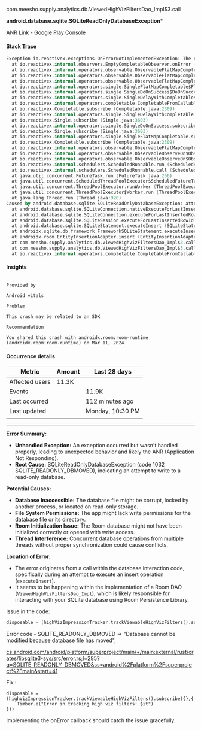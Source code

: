 
 com.meesho.supply.analytics.db.ViewedHighVizFiltersDao_Impl$3.call
 
 **android.database.sqlite.SQLiteReadOnlyDatabaseException***

ANR Link - [Google Play Console](https://play.google.com/console/u/0/developers/8586507075174719506/app/4974541337588252131/vitals/crashes/a9c4cd57072594f4a8fd52542710534c/details?days=28&isUserPerceived=true)


#### Stack Trace

```kotlin
Exception io.reactivex.exceptions.OnErrorNotImplementedException: The exception was not handled due to missing onError handler in the subscribe() method call. Further reading: https://github.com/ReactiveX/RxJava/wiki/Error-Handling | android.database.sqlite.SQLiteReadOnlyDatabaseException: attempt to write a readonly database (code 1032 SQLITE_READONLY_DBMOVED)
  at io.reactivex.internal.observers.EmptyCompletableObserver.onError (EmptyCompletableObserver.java:50)
  at io.reactivex.internal.operators.observable.ObservableFlatMapCompletableCompletable$FlatMapCompletableMainObserver.onError (ObservableFlatMapCompletableCompletable.java:126)
  at io.reactivex.internal.operators.observable.ObservableFlatMapCompletableCompletable$FlatMapCompletableMainObserver.innerError (ObservableFlatMapCompletableCompletable.java:165)
  at io.reactivex.internal.operators.observable.ObservableFlatMapCompletableCompletable$FlatMapCompletableMainObserver$InnerObserver.onError (ObservableFlatMapCompletableCompletable.java:183)
  at io.reactivex.internal.operators.single.SingleFlatMapCompletable$FlatMapCompletableObserver.onError (SingleFlatMapCompletable.java)
  at io.reactivex.internal.operators.single.SingleDoOnSuccess$DoOnSuccess.onError (SingleDoOnSuccess.java:65)
  at io.reactivex.internal.operators.single.SingleDelayWithCompletable$OtherObserver.onError (SingleDelayWithCompletable.java:64)
  at io.reactivex.internal.operators.completable.CompletableFromCallable.subscribeActual (CompletableFromCallable.java:40)
  at io.reactivex.Completable.subscribe (Completable.java:2309)
  at io.reactivex.internal.operators.single.SingleDelayWithCompletable.subscribeActual (SingleDelayWithCompletable.java:36)
  at io.reactivex.Single.subscribe (Single.java:3603)
  at io.reactivex.internal.operators.single.SingleDoOnSuccess.subscribeActual (SingleDoOnSuccess.java:35)
  at io.reactivex.Single.subscribe (Single.java:3603)
  at io.reactivex.internal.operators.single.SingleFlatMapCompletable.subscribeActual (SingleFlatMapCompletable.java:44)
  at io.reactivex.Completable.subscribe (Completable.java:2309)
  at io.reactivex.internal.operators.observable.ObservableFlatMapCompletableCompletable$FlatMapCompletableMainObserver.onNext (ObservableFlatMapCompletableCompletable.java:110)
  at io.reactivex.internal.operators.observable.ObservableObserveOn$ObserveOnObserver.drainNormal (ObservableObserveOn.java:201)
  at io.reactivex.internal.operators.observable.ObservableObserveOn$ObserveOnObserver.run (ObservableObserveOn.java:255)
  at io.reactivex.internal.schedulers.ScheduledRunnable.run (ScheduledRunnable.java:66)
  at io.reactivex.internal.schedulers.ScheduledRunnable.call (ScheduledRunnable.java)
  at java.util.concurrent.FutureTask.run (FutureTask.java:266)
  at java.util.concurrent.ScheduledThreadPoolExecutor$ScheduledFutureTask.run (ScheduledThreadPoolExecutor.java:301)
  at java.util.concurrent.ThreadPoolExecutor.runWorker (ThreadPoolExecutor.java:1167)
  at java.util.concurrent.ThreadPoolExecutor$Worker.run (ThreadPoolExecutor.java:641)
  at java.lang.Thread.run (Thread.java:920)
Caused by android.database.sqlite.SQLiteReadOnlyDatabaseException: attempt to write a readonly database (code 1032 SQLITE_READONLY_DBMOVED)
  at android.database.sqlite.SQLiteConnection.nativeExecuteForLastInsertedRowId
  at android.database.sqlite.SQLiteConnection.executeForLastInsertedRowId (SQLiteConnection.java:940)
  at android.database.sqlite.SQLiteSession.executeForLastInsertedRowId (SQLiteSession.java:790)
  at android.database.sqlite.SQLiteStatement.executeInsert (SQLiteStatement.java:89)
  at androidx.sqlite.db.framework.FrameworkSQLiteStatement.executeInsert (FrameworkSQLiteStatement.java)
  at androidx.room.EntityInsertionAdapter.insert (EntityInsertionAdapter.java:97)
  at com.meesho.supply.analytics.db.ViewedHighVizFiltersDao_Impl$3.call (ViewedHighVizFiltersDao_Impl.java:92)
  at com.meesho.supply.analytics.db.ViewedHighVizFiltersDao_Impl$3.call (ViewedHighVizFiltersDao_Impl.java:87)
  at io.reactivex.internal.operators.completable.CompletableFromCallable.subscribeActual (CompletableFromCallable.java:36)
```


#### Insights
```Insights

Provided by

Android vitals

Problem

This crash may be related to an SDK

Recommendation

You shared this crash with androidx.room:room-runtime (androidx.room:room-runtime) on Mar 11, 2024
```



#### **Occurrence details**

| Metric         | Amount | Last 28 days     |
| -------------- | ------ | ---------------- |
| Affected users | 11.3K  |                  |
| Events         |        | 11.9K            |
| Last occurred  |        | 112 minutes ago  |
| Last updated   |        | Monday, 10:30 PM |
|                |        |                  |


----

**Error Summary:**

- **Unhandled Exception:** An exception occurred but wasn't handled properly, leading to unexpected behavior and likely the ANR (Application Not Responding).
- **Root Cause:** SQLiteReadOnlyDatabaseException (code 1032 SQLITE_READONLY_DBMOVED), indicating an attempt to write to a read-only database.

**Potential Causes:**

- **Database Inaccessible:** The database file might be corrupt, locked by another process, or located on read-only storage.
- **File System Permissions:** The app might lack write permissions for the database file or its directory.
- **Room Initialization Issue:** The Room database might not have been initialized correctly or opened with write access.
- **Thread Interference:** Concurrent database operations from multiple threads without proper synchronization could cause conflicts.



**Location of Error**:

- The error originates from a call within the database interaction code, specifically during an attempt to execute an insert operation (`executeInsert`).
- It seems to be happening within the implementation of a Room DAO (`ViewedHighVizFiltersDao_Impl`), which is likely responsible for interacting with your SQLite database using Room Persistence Library.



Issue in the code:

```kotlin
disposable = (highVizImpressionTracker.trackViewableHighVizFilters().subscribe())
```

Error code - SQLITE_READONLY_DBMOVED => "Database cannot be modified because database file has moved",

[cs.android.com/android/platform/superproject/main/+/main:external/rust/crates/libsqlite3-sys/src/error.rs;l=285?q=SQLITE\_READONLY\_DBMOVED&ss=android%2Fplatform%2Fsuperproject%2Fmain&start=41](https://cs.android.com/android/platform/superproject/main/+/main:external/rust/crates/libsqlite3-sys/src/error.rs;l=285?q=SQLITE_READONLY_DBMOVED&ss=android%2Fplatform%2Fsuperproject%2Fmain&start=41)



Fix :

```
disposable = (highVizImpressionTracker.trackViewableHighVizFilters().subscribe({},{  
    Timber.e("Error in tracking high viz filters: $it")  
}))
```

Implementing the onError callback should catch the issue gracefully.